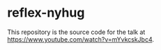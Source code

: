 # reflex-nyhug

This repository is the source code for the talk at https://www.youtube.com/watch?v=mYvkcskJbc4.
